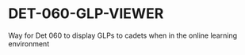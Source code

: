 # DET-060-GLP-VIEWER
Way for Det 060 to display GLPs to cadets when in the online learning environment
